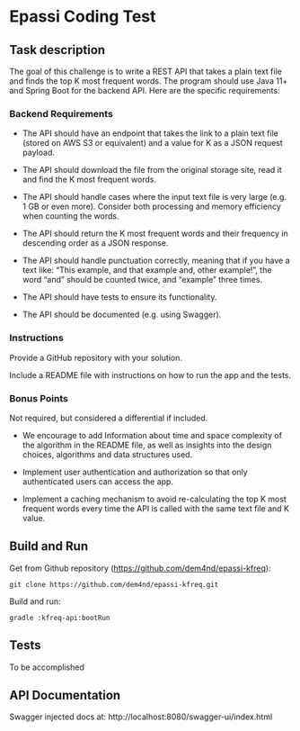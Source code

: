 # Epassi Coding Test


## Task description

The goal of this challenge is to write a REST API that takes a plain text file
and finds the top K most frequent words. The program should use Java 11+ and
Spring Boot for the backend API. Here are the specific requirements:

### Backend Requirements

- The API should have an endpoint that takes the link to a plain text file
(stored on AWS S3 or equivalent) and a value for K as a JSON request payload.

- The API should download the file from the original storage site, read it
and find the K most frequent words.

- The API should handle cases where the input text file is very large (e.g.
1&nbsp;GB or even more). Consider both processing and memory efficiency when
counting the words.

- The API should return the K most frequent words and their frequency in
descending order as a JSON response.

- The API should handle punctuation correctly, meaning that if you have a text
like: “This example, and that example and, other example!”, the word “and”
should be counted twice, and “example” three times.

- The API should have tests to ensure its functionality.

- The API should be documented (e.g. using Swagger).  

### Instructions

Provide a GitHub repository with your solution.

Include a README file with instructions on how to run the app and the tests.
 
### Bonus Points

Not required, but considered a differential if included.

- We encourage to add Information about time and space complexity of the
algorithm in the README file, as well as insights into the design choices,
algorithms and data structures used.

- Implement user authentication and authorization so that only authenticated
users can access the app.

- Implement a caching mechanism to avoid re-calculating the top K most frequent
words every time the API is called with the same text file and K value.


## Build and Run

Get from Github repository (https://github.com/dem4nd/epassi-kfreq):

```
git clone https://github.com/dem4nd/epassi-kfreq.git
```

Build and run:

```
gradle :kfreq-api:bootRun
```

## Tests

To be accomplished


## API Documentation

Swagger injected docs at: http://localhost:8080/swagger-ui/index.html
